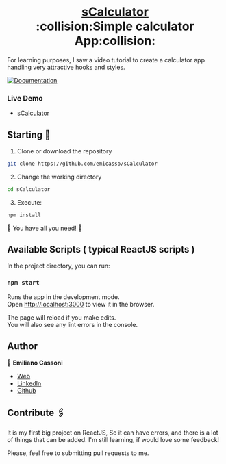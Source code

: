<h1 align="center" style="border-bottom: none">
    <b>
        <a href="#">sCalculator</a><br>
    </b>
    :collision:Simple calculator App:collision:<br>
</h1>

For learning purposes, I saw a video tutorial to create a calculator app handling very attractive hooks and styles.

[![Documentation](https://img.shields.io/badge/documentation-yes-brightgreen.svg)](https://github.com/emicasso/sCalculator)

### Live Demo
* [sCalculator]()

## Starting 🚀

1. Clone or download the repository 

```bash
git clone https://github.com/emicasso/sCalculator
```
2. Change the working directory

```bash
cd sCalculator
```

3. Execute:

```bash
npm install
```

🌟 You have all you need! 🌟

## Available Scripts ( typical ReactJS scripts )

In the project directory, you can run:

### `npm start`

Runs the app in the development mode.\
Open [http://localhost:3000](http://localhost:3000) to view it in the browser.

The page will reload if you make edits.\
You will also see any lint errors in the console.

## Author

👤 **Emiliano Cassoni**

* [Web](https://cedev.netlify.app/#/) 
* [LinkedIn](https://www.linkedin.com/in/emiliano-cassoni/)
* [Github](https://github.com/emicasso)

## Contribute 🖇️

It is my first big project on ReactJS, So it can have errors, and there is a lot of things that can be added. I'm still learning, if would love some feedback!

Please, feel free to submitting pull requests to me.